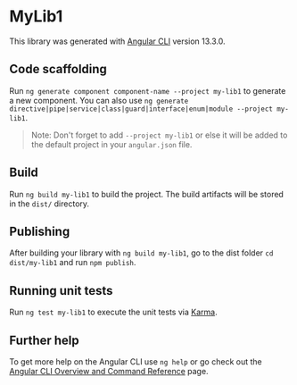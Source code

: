 # MyLib1

This library was generated with [Angular CLI](https://github.com/angular/angular-cli) version 13.3.0.

## Code scaffolding

Run `ng generate component component-name --project my-lib1` to generate a new component. You can also use `ng generate directive|pipe|service|class|guard|interface|enum|module --project my-lib1`.
> Note: Don't forget to add `--project my-lib1` or else it will be added to the default project in your `angular.json` file. 

## Build

Run `ng build my-lib1` to build the project. The build artifacts will be stored in the `dist/` directory.

## Publishing

After building your library with `ng build my-lib1`, go to the dist folder `cd dist/my-lib1` and run `npm publish`.

## Running unit tests

Run `ng test my-lib1` to execute the unit tests via [Karma](https://karma-runner.github.io).

## Further help

To get more help on the Angular CLI use `ng help` or go check out the [Angular CLI Overview and Command Reference](https://angular.io/cli) page.
